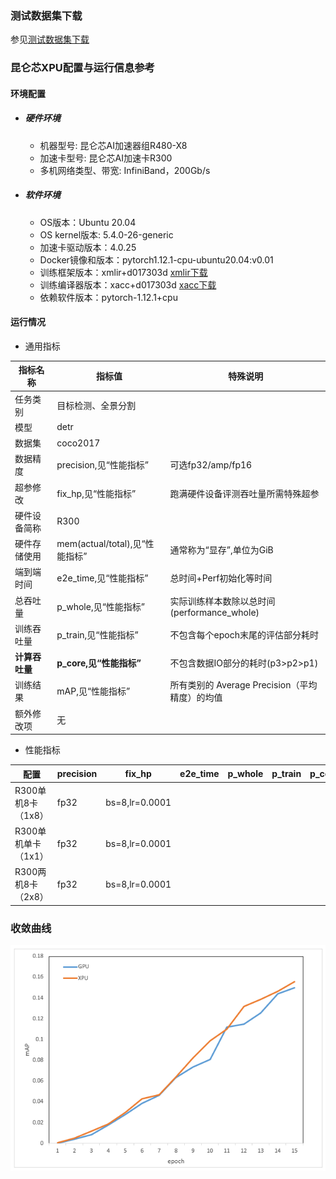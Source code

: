 ### 测试数据集下载
参见[测试数据集下载](../../benchmarks/detr/README.md#测试数据集下载地址)

### 昆仑芯XPU配置与运行信息参考
#### 环境配置
- ##### 硬件环境
  - 机器型号: 昆仑芯AI加速器组R480-X8
  - 加速卡型号: 昆仑芯AI加速卡R300
  - 多机网络类型、带宽: InfiniBand，200Gb/s

- ##### 软件环境
  - OS版本：Ubuntu 20.04
  - OS kernel版本: 5.4.0-26-generic
  - 加速卡驱动版本：4.0.25
  - Docker镜像和版本：pytorch1.12.1-cpu-ubuntu20.04:v0.01
  - 训练框架版本：xmlir+d017303d  [xmlir下载](https://bd.bcebos.com/klx-pytorch-ipipe-bd/flagperf/archives/d017303d/xmlir-0.0.1-cp38-cp38-linux_x86_64.whl)
  - 训练编译器版本：xacc+d017303d [xacc下载](https://bd.bcebos.com/klx-pytorch-ipipe-bd/flagperf/archives/d017303d/xacc-0.1.0-cp38-cp38-linux_x86_64.whl)
  - 依赖软件版本：pytorch-1.12.1+cpu

#### 运行情况

* 通用指标

| 指标名称       | 指标值                         | 特殊说明                                    |
| -------------- | ------------------------------ | ------------------------------------------- |
| 任务类别       | 目标检测、全景分割             |                                             |
| 模型           | detr                           |                                             |
| 数据集         | coco2017            |                                             |
| 数据精度       | precision,见“性能指标”         | 可选fp32/amp/fp16                           |
| 超参修改       | fix_hp,见“性能指标”            | 跑满硬件设备评测吞吐量所需特殊超参          |
| 硬件设备简称   | R300                   |                                             |
| 硬件存储使用   | mem(actual/total),见“性能指标” | 通常称为“显存”,单位为GiB                    |
| 端到端时间     | e2e_time,见“性能指标”          | 总时间+Perf初始化等时间                     |
| 总吞吐量       | p_whole,见“性能指标”           | 实际训练样本数除以总时间(performance_whole) |
| 训练吞吐量     | p_train,见“性能指标”           | 不包含每个epoch末尾的评估部分耗时           |
| **计算吞吐量** | **p_core,见“性能指标”**        | 不包含数据IO部分的耗时(p3>p2>p1)            |
| 训练结果       | mAP,见“性能指标”               | 所有类别的 Average Precision（平均精度）的均值  |
| 额外修改项     | 无                             |                                             |


* 性能指标
  
| 配置                | precision | fix_hp        | e2e_time | p_whole | p_train | p_core | mAP    | mem       |
| ------------------- | --------- | ------------- | -------- | ------- | ------- | ------ | ------ | --------- |
| R300单机8卡（1x8）  | fp32      | bs=8,lr=0.0001    |     |      |      |    |        |  15.0/32.0  |
| R300单机单卡（1x1） | fp32      | bs=8,lr=0.0001   |     |      |      |     |         |  10.0/32.0 |
| R300两机8卡（2x8）  | fp32      | bs=8,lr=0.0001   |     |      |      |     |       |    |

### 收敛曲线
![mAP](mAP.png)